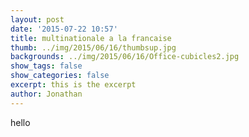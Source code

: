 ```yaml
---
layout: post
date: '2015-07-22 10:57'
title: multinationale a la francaise
thumb: ../img/2015/06/16/thumbsup.jpg
backgrounds: ../img/2015/06/16/Office-cubicles2.jpg
show_tags: false
show_categories: false
excerpt: this is the excerpt
author: Jonathan
---
```


hello

